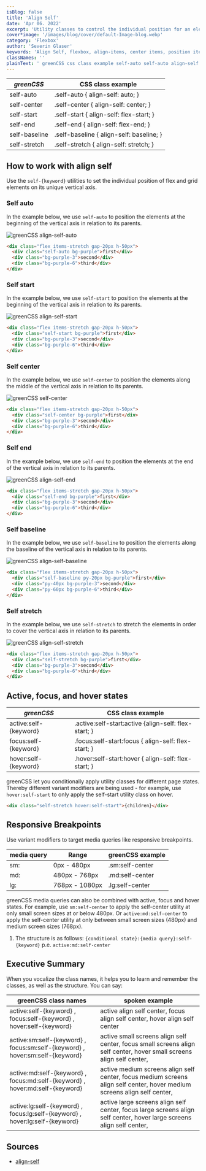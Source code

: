 ```yaml
---
isBlog: false
title: 'Align Self'
date: 'Apr 06. 2022'
excerpt: 'Utility classes to control the individual position for an element within grid and flex environements.'
cover*image: '/images/blog/cover/default-Image-blog.webp'
category: 'Flexbox'
author: 'Severin Glaser'
keywords: 'Align Self, flexbox, align-items, center items, position items'
classNames: ''
plainText: ' greenCSS css class example self-auto self-auto align-self: auto; self-center self-center align-self: center; self-start self-start align-self: flex-start; self-end self-end align-self: flex-end; self-baseline self-baseline align-self: baseline; self-stretch self-stretch align-self: stretch; how to work with align self use the `self keyword ` utilities to set the individual position of flex and grid elements on its unique vertical axis self auto in the example below we use `self-auto` to position the elements at the beginning of the vertical axis in relation to its parents ! greenCSS align-self-auto images docs flex align-items-stretch webp?style=centerme  self start in the example below we use `self-start` to position the elements at the beginning of the vertical axis in relation to its parents ! greenCSS align-self-start images docs flex align-self-start webp?style=centerme  self center in the example below we use `self-center` to position the elements along the middle of the vertical axis in relation to its parents ! greenCSS self-center images docs flex align-self-center webp?style=centerme  self end in the example below we use `self-end` to position the elements at the end of the vertical axis in relation to its parents ! greenCSS align-self-end images docs flex align-self-end webp?style=centerme  self baseline in the example below we use `self-baseline` to position the elements along the baseline of the vertical axis in relation to its parents ! greenCSS align-self-baseline images docs flex align-self-baseline webp?style=centerme  self stretch in the example below we use `self-stretch` to stretch the elements in order to cover the vertical axis in relation to its parents ! greenCSS align-self-stretch images docs flex align-items-stretch webp?style=centerme  active focus and hover states greenCSS css class example active:self keyword active :self-start:active align-self: flex-start; focus:self keyword focus :self-start:focus align-self: flex-start; hover:self keyword hover :self-start:hover align-self: flex-start; greenCSS let you conditionally apply utility classes for different page states thereby different variant modifiers are being used for example use `hover:self-start` to only apply the self-start utility class on hover  responsive breakpoints use variant modifiers to target media queries like responsive breakpoints media query range greenCSS example sm: 0px 480px sm:self-center md: 480px 768px md:self-center lg: 768px 1080px lg:self-center greenCSS media queries can also be combined with active focus and hover states for example use `sm:self-center` to apply the self-center utility at only small screen sizes at or below 480px or `active:md:self-center` to apply the self-center utility at only between small screen sizes 480px and medium screen sizes 768px 1 the structure is as follows: ` conditional state : media query :self keyword ` p e `active:md:self-center` executive summary when you vocalize the class names it helps you to learn and remember the classes as well as the structure you can say: greenCSS class names spoken example active:self keyword focus:self keyword hover:self keyword active align self center focus align self center hover align self center active:sm:self keyword focus:sm:self keyword hover:sm:self keyword active small screens align self center focus small screens align self center hover small screens align self center active:md:self keyword focus:md:self keyword hover:md:self keyword active medium screens align self center focus medium screens align self center hover medium screens align self center active:lg:self keyword focus:lg:self keyword hover:lg:self keyword active large screens align self center focus large screens align self center hover large screens align self center sources align-self https: developer mozilla org en-us docs web css align-self '
---
```


| _greenCSS_    | CSS class example                        |
| ------------- | ---------------------------------------- |
| self-auto     | .self-auto { align-self: auto; }         |
| self-center   | .self-center { align-self: center; }     |
| self-start    | .self-start { align-self: flex-start; }  |
| self-end      | .self-end { align-self: flex-end; }      |
| self-baseline | .self-baseline { align-self: baseline; } |
| self-stretch  | .self-stretch { align-self: stretch; }   |

## How to work with align self

Use the `self-{keyword}` utilities to set the individual position of flex and grid elements on its unique vertical axis.

### Self auto

In the example below, we use `self-auto` to position the elements at the beginning of the vertical axis in relation to its parents.

![greenCSS align-self-auto](/images/docs/flex/align-items-stretch.webp?style=centerme)

```html
<div class="flex items-stretch gap-20px h-50px">
  <div class="self-auto bg-purple">first</div>
  <div class="bg-purple-3">second</div>
  <div class="bg-purple-6">third</div>
</div>
```

### Self start

In the example below, we use `self-start` to position the elements at the beginning of the vertical axis in relation to its parents.

![greenCSS align-self-start](/images/docs/flex/align-self-start.webp?style=centerme)

```html
<div class="flex items-stretch gap-20px h-50px">
  <div class="self-start bg-purple">first</div>
  <div class="bg-purple-3">second</div>
  <div class="bg-purple-6">third</div>
</div>
```

### Self center

In the example below, we use `self-center` to position the elements along the middle of the vertical axis in relation to its parents.

![greenCSS self-center](/images/docs/flex/align-self-center.webp?style=centerme)

```html
<div class="flex items-stretch gap-20px h-50px">
  <div class="self-center bg-purple">first</div>
  <div class="bg-purple-3">second</div>
  <div class="bg-purple-6">third</div>
</div>
```

### Self end

In the example below, we use `self-end` to position the elements at the end of the vertical axis in relation to its parents.

![greenCSS align-self-end](/images/docs/flex/align-self-end.webp?style=centerme)

```html
<div class="flex items-stretch gap-20px h-50px">
  <div class="self-end bg-purple">first</div>
  <div class="bg-purple-3">second</div>
  <div class="bg-purple-6">third</div>
</div>
```

### Self baseline

In the example below, we use `self-baseline` to position the elements along the baseline of the vertical axis in relation to its parents.

![greenCSS align-self-baseline](/images/docs/flex/align-self-baseline.webp?style=centerme)

```html
<div class="flex items-stretch gap-20px h-50px">
  <div class="self-baseline py-20px bg-purple">first</div>
  <div class="py-40px bg-purple-3">second</div>
  <div class="py-60px bg-purple-6">third</div>
</div>
```

### Self stretch

In the example below, we use `self-stretch` to stretch the elements in order to cover the vertical axis in relation to its parents.

![greenCSS align-self-stretch](/images/docs/flex/align-items-stretch.webp?style=centerme)

```html
<div class="flex items-stretch gap-20px h-50px">
  <div class="self-stretch bg-purple">first</div>
  <div class="bg-purple-3">second</div>
  <div class="bg-purple-6">third</div>
</div>
```

## Active, focus, and hover states

| _greenCSS_            | CSS class example                                     |
| --------------------- | ----------------------------------------------------- |
| active:self-{keyword} | .active\:self-start:active {align-self: flex-start; } |
| focus:self-{keyword}  | .focus\:self-start:focus { align-self: flex-start; }  |
| hover:self-{keyword}  | .hover\:self-start:hover { align-self: flex-start; }  |

greenCSS let you conditionally apply utility classes for different page states. Thereby different variant modifiers are being used - for example, use `hover:self-start` to only apply the self-start utility class on hover.

```html
<div class="self-stretch hover:self-start">{children}</div>
```

## Responsive Breakpoints

Use variant modifiers to target media queries like responsive breakpoints.

| media query | Range          | greenCSS example |
| ----------- | -------------- | ---------------- |
| sm:         | 0px - 480px    | .sm:self-center  |
| md:         | 480px - 768px  | .md:self-center  |
| lg:         | 768px - 1080px | .lg:self-center  |

greenCSS media queries can also be combined with active, focus and hover states. For example, use `sm:self-center` to apply the self-center utility at only small screen sizes at or below 480px. Or `active:md:self-center` to apply the self-center utility at only between small screen sizes (480px) and medium screen sizes (768px).

1. The structure is as follows: `{conditional state}:{media query}:self-{keyword}` p.e. `active:md:self-center`

## Executive Summary

When you vocalize the class names, it helps you to learn and remember the classes, as well as the structure. You can say:

| greenCSS class names                                                         | spoken example                                                                                                           |
| ---------------------------------------------------------------------------- | ------------------------------------------------------------------------------------------------------------------------ |
| active:self-{keyword} , focus:self-{keyword} , hover:self-{keyword}          | active align self center, focus align self center, hover align self center                                               |
| active:sm:self-{keyword} , focus:sm:self-{keyword} , hover:sm:self-{keyword} | active small screens align self center, focus small screens align self center, hover small screens align self center,    |
| active:md:self-{keyword} , focus:md:self-{keyword} , hover:md:self-{keyword} | active medium screens align self center, focus medium screens align self center, hover medium screens align self center, |
| active:lg:self-{keyword} , focus:lg:self-{keyword} , hover:lg:self-{keyword} | active large screens align self center, focus large screens align self center, hover large screens align self center,    |

## Sources

- [align-self](https://developer.mozilla.org/en-US/docs/Web/CSS/align-self)
